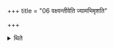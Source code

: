+++
title = "06 वक्ष्यन्तीवेति ज्यामभिमृशति"

+++

<details><summary>थिते</summary>

वक्ष्यन्तीवेति ज्यामभिमृशति ६
</details>
